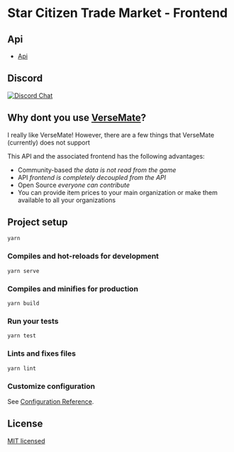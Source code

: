 # Star Citizen Trade Market - Frontend

## Api

- <a href="https://github.com/Shinigami92/star-citizen-trade-market-api" target="_blank">Api</a>

## Discord
[![Discord Chat](https://img.shields.io/discord/522792182256500766.svg)](https://discord.gg/FxJmUYT)

## Why dont you use <a href="https://www.versemate.com" target="_blank">VerseMate</a>?

I really like VerseMate!
However, there are a few things that VerseMate (currently) does not support

This API and the associated frontend has the following advantages:
- Community-based _the data is not read from the game_
- API _frontend is completely decoupled from the API_
- Open Source _everyone can contribute_
- You can provide item prices to your main organization or make them available to all your organizations

## Project setup

```
yarn
```

### Compiles and hot-reloads for development

```
yarn serve
```

### Compiles and minifies for production

```
yarn build
```

### Run your tests

```
yarn test
```

### Lints and fixes files

```
yarn lint
```

### Customize configuration

See [Configuration Reference](https://cli.vuejs.org/config).

## License

[MIT licensed](LICENSE)
